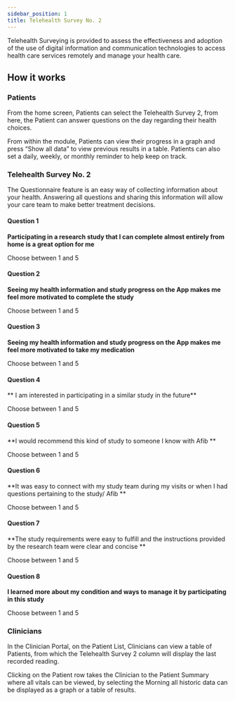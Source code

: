 ```yaml
---
sidebar_position: 1
title: Telehealth Survey No. 2
---
```


Telehealth Surveying is provided to assess the effectiveness and adoption of the use of digital information and communication technologies to access health care services remotely and manage your health care.

## How it works

### Patients

From the home screen, Patients can select the Telehealth Survey 2, from here, the Patient can answer questions on the day regarding their health choices.

From within the module, Patients can view their progress in a graph and press “Show all data” to view previous results in a table. Patients can also set a daily, weekly, or monthly reminder to help keep on track.

### Telehealth Survey No. 2

The Questionnaire feature is an easy way of collecting information about your health. Answering all questions and sharing this information will allow your care team to make better treatment decisions.

#### Question 1

**Participating in a research study that I can complete almost entirely from home is a great option for me**

Choose between 1 and 5

#### Question 2

**Seeing my health information and study progress on the App makes me feel more motivated to complete the study**

Choose between 1 and 5

#### Question 3

**Seeing my health information and study progress on the App makes me feel more motivated to take my medication**

Choose between 1 and 5

#### Question 4

** I am interested in participating in a similar study in the future**

Choose between 1 and 5

#### Question 5

**I would recommend this kind of study to someone I know with Afib **

Choose between 1 and 5

#### Question 6

**It was easy to connect with my study team during my visits or when I had questions pertaining to the study/ Afib **

Choose between 1 and 5

#### Question 7

**The study requirements were easy to fulfill and the instructions provided by the research team were clear and concise **

Choose between 1 and 5

#### Question 8

**I learned more about my condition and ways to manage it by participating in this study**

Choose between 1 and 5

### Clinicians

In the Clinician Portal, on the Patient List, Clinicians can view a table of Patients, from which the Telehealth Survey 2 column will display the last recorded reading.

Clicking on the Patient row takes the Clinician to the Patient Summary where all vitals can be viewed, by selecting the Morning all historic data can be displayed as a graph or a table of results.